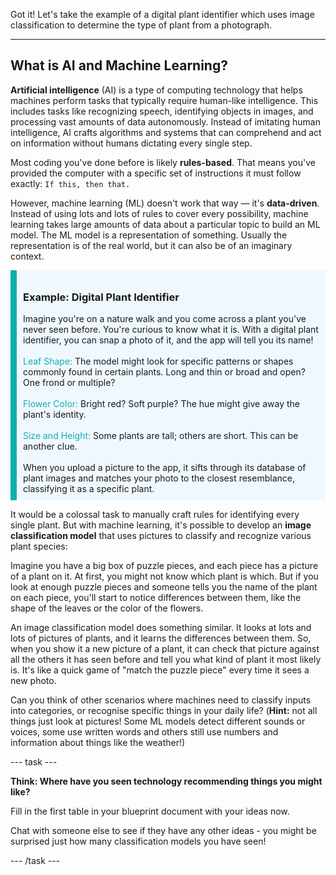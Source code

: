 Got it! Let's take the example of a digital plant identifier which uses image classification to determine the type of plant from a photograph.

---

## What is AI and Machine Learning?

**Artificial intelligence** (AI) is a type of computing technology that helps machines perform tasks that typically require human-like intelligence. This includes tasks like recognizing speech, identifying objects in images, and processing vast amounts of data autonomously. Instead of imitating human intelligence, AI crafts algorithms and systems that can comprehend and act on information without humans dictating every single step.

Most coding you've done before is likely **rules-based**. That means you've provided the computer with a specific set of instructions it must follow exactly: `If this, then that.` 

However, machine learning (ML) doesn't work that way — it's **data-driven**.  Instead of using lots and lots of rules to cover every possibility, machine learning takes large amounts of data about a particular topic to build an ML model. The ML model is a representation of something. Usually the representation is of the real world, but it can also be of an imaginary context.

<div style='border-left: solid; border-width:10px; border-color: #0faeb0; background-color: aliceblue; padding: 10px;'>
<h3>Example: Digital Plant Identifier</h3>
Imagine you're on a nature walk and you come across a plant you've never seen before. You're curious to know what it is. With a digital plant identifier, you can snap a photo of it, and the app will tell you its name!
<br><br>
<span style="color: #0faeb0">Leaf Shape:</span> The model might look for specific patterns or shapes commonly found in certain plants. Long and thin or broad and open? One frond or multiple?
<br><br>
<span style="color: #0faeb0">Flower Color:</span> Bright red? Soft purple? The hue might give away the plant's identity.
<br><br>
<span style="color: #0faeb0">Size and Height:</span> Some plants are tall; others are short. This can be another clue.
<br><br>
When you upload a picture to the app, it sifts through its database of plant images and matches your photo to the closest resemblance, classifying it as a specific plant.

</div>

It would be a colossal task to manually craft rules for identifying every single plant. But with machine learning, it's possible to develop an **image classification model** that uses pictures to classify and recognize various plant species:

Imagine you have a big box of puzzle pieces, and each piece has a picture of a plant on it. At first, you might not know which plant is which. But if you look at enough puzzle pieces and someone tells you the name of the plant on each piece, you'll start to notice differences between them, like the shape of the leaves or the color of the flowers.

An image classification model does something similar. It looks at lots and lots of pictures of plants, and it learns the differences between them. So, when you show it a new picture of a plant, it can check that picture against all the others it has seen before and tell you what kind of plant it most likely is. It's like a quick game of "match the puzzle piece" every time it sees a new photo.

Can you think of other scenarios where machines need to classify inputs into categories, or recognise specific things in your daily life? (**Hint:** not all things just look at pictures! Some ML models detect different sounds or voices, some use written words and others still use numbers and information about things like the weather!)

--- task ---

**Think: Where have you seen technology recommending things you might like?**

Fill in the first table in your blueprint document with your ideas now.

Chat with someone else to see if they have any other ideas - you might be surprised just how many classification models you have seen!

--- /task ---
